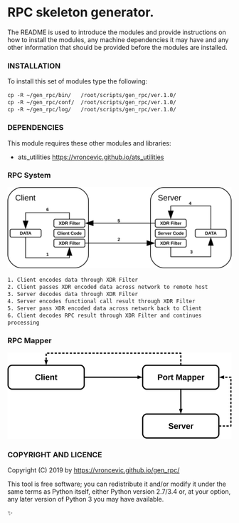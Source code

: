 # RPC skeleton generator.

The README is used to introduce the modules and provide instructions on
how to install the modules, any machine dependencies it may have and any
other information that should be provided before the modules are installed.

### INSTALLATION

To install this set of modules type the following:

```
cp -R ~/gen_rpc/bin/   /root/scripts/gen_rpc/ver.1.0/
cp -R ~/gen_rpc/conf/  /root/scripts/gen_rpc/ver.1.0/
cp -R ~/gen_rpc/log/   /root/scripts/gen_rpc/ver.1.0/
```

### DEPENDENCIES

This module requires these other modules and libraries:

* ats_utilities https://vroncevic.github.io/ats_utilities

### RPC System
![alt tag](https://raw.githubusercontent.com/vroncevic/gen_rpc/dev/python-tool-docs/rpc_system.png)

```
1. Client encodes data through XDR Filter
2. Client passes XDR encoded data across network to remote host
3. Server decodes data through XDR Filter
4. Server encodes functional call result through XDR Filter
5. Server pass XDR encoded data across network back to Client
6. Client decodes RPC result through XDR Filter and continues processing
```

### RPC Mapper
![alt tag](https://raw.githubusercontent.com/vroncevic/gen_rpc/dev/python-tool-docs/rpc_portmap.png)

### COPYRIGHT AND LICENCE

Copyright (C) 2019 by https://vroncevic.github.io/gen_rpc/

This tool is free software; you can redistribute it and/or modify
it under the same terms as Python itself, either Python version 2.7/3.4 or,
at your option, any later version of Python 3 you may have available.

:sparkles:

